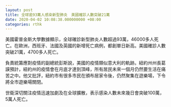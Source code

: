 ```yaml
---
layout: post
title: 全球逾93萬人感染新型肺炎　美國確診人數突破21萬
date: 2020-04-02 10:08:38.000000000 +08:00
categories: rthk
---
```


美國霍普金斯大學數據顯示，全球確診新型肺炎人數超過93萬，46000多人死亡。在歐洲，西班牙、法國及英國的新增死亡病例，都創單日新高。美國確診人數突破21萬，4700多人死亡。

負責統籌應對疫情的副總統彭斯說，美國的疫情類似意大利的軌跡。紐約州州長葛謨預計，紐約州的疫情會在月底才達到頂峰，所有居民未來一個月仍然要生活在痛苦之中。他又批評，紐約市有很多市民在頒布居家令後，仍然聚集在遊樂場，下令將全市遊樂場關閉。

世衛深切關注疫情迅速加劇及在全球擴散，表示感染人數未來幾日會突破100萬，5萬人死亡。

